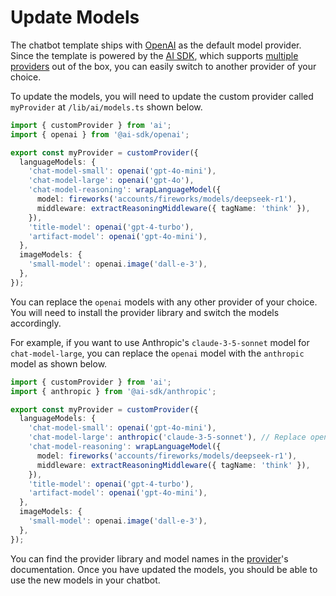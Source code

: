 # Update Models

The chatbot template ships with [OpenAI](https://sdk.vercel.ai/providers/ai-sdk-providers/openai) as the default model provider. Since the template is powered by the [AI SDK](https://sdk.vercel.ai), which supports [multiple providers](https://sdk.vercel.ai/providers/ai-sdk-providers) out of the box, you can easily switch to another provider of your choice.

To update the models, you will need to update the custom provider called `myProvider` at `/lib/ai/models.ts` shown below.

```ts
import { customProvider } from 'ai';
import { openai } from '@ai-sdk/openai';

export const myProvider = customProvider({
  languageModels: {
    'chat-model-small': openai('gpt-4o-mini'),
    'chat-model-large': openai('gpt-4o'),
    'chat-model-reasoning': wrapLanguageModel({
      model: fireworks('accounts/fireworks/models/deepseek-r1'),
      middleware: extractReasoningMiddleware({ tagName: 'think' }),
    }),
    'title-model': openai('gpt-4-turbo'),
    'artifact-model': openai('gpt-4o-mini'),
  },
  imageModels: {
    'small-model': openai.image('dall-e-3'),
  },
});
```

You can replace the `openai` models with any other provider of your choice. You will need to install the provider library and switch the models accordingly.

For example, if you want to use Anthropic's `claude-3-5-sonnet` model for `chat-model-large`, you can replace the `openai` model with the `anthropic` model as shown below.

```ts
import { customProvider } from 'ai';
import { anthropic } from '@ai-sdk/anthropic';

export const myProvider = customProvider({
  languageModels: {
    'chat-model-small': openai('gpt-4o-mini'),
    'chat-model-large': anthropic('claude-3-5-sonnet'), // Replace openai with anthropic
    'chat-model-reasoning': wrapLanguageModel({
      model: fireworks('accounts/fireworks/models/deepseek-r1'),
      middleware: extractReasoningMiddleware({ tagName: 'think' }),
    }),
    'title-model': openai('gpt-4-turbo'),
    'artifact-model': openai('gpt-4o-mini'),
  },
  imageModels: {
    'small-model': openai.image('dall-e-3'),
  },
});
```

You can find the provider library and model names in the [provider](https://sdk.vercel.ai/providers/ai-sdk-providers)'s documentation. Once you have updated the models, you should be able to use the new models in your chatbot.
